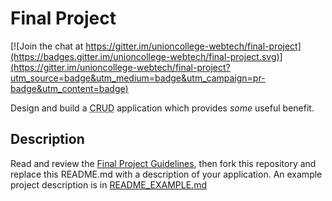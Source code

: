 # Final Project

[![Join the chat at https://gitter.im/unioncollege-webtech/final-project](https://badges.gitter.im/unioncollege-webtech/final-project.svg)](https://gitter.im/unioncollege-webtech/final-project?utm_source=badge&utm_medium=badge&utm_campaign=pr-badge&utm_content=badge)

Design and build a <abbr title="Create, Read, Update, Delete">CRUD</abbr> application which provides *some* useful benefit.


Description
-----------

Read and review the [Final Project Guidelines](guidelines.md), then fork this repository and replace this README.md with a description of your application. An example project description is in [README_EXAMPLE.md](README_EXAMPLE.md)

